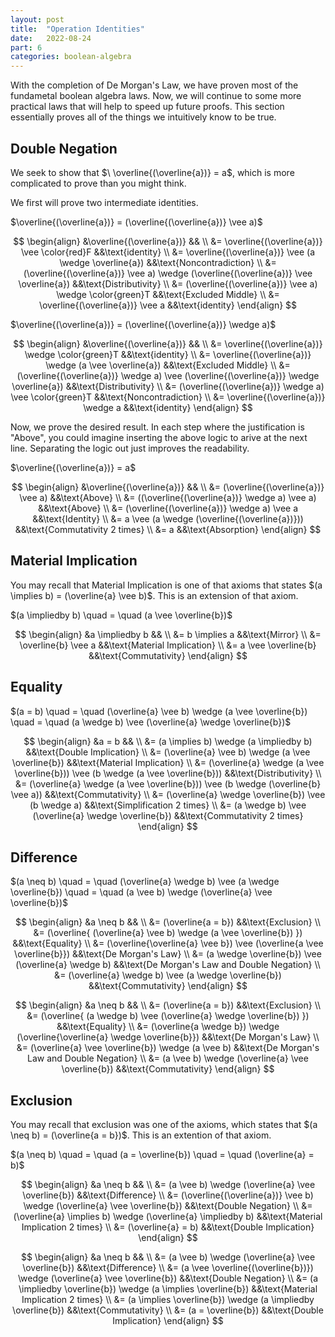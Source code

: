 ```yaml
---
layout: post
title:  "Operation Identities"
date:   2022-08-24
part: 6
categories: boolean-algebra
---
```


With the completion of De Morgan's Law, we have proven most of the fundametal boolean algebra laws. Now, we will continue to some more practical laws that will help to speed up future proofs. This section essentially proves all of the things we intuitively know to be true.

## Double Negation

We seek to show that $\ \overline{(\overline{a})} = a$, which is more complicated to prove than you might think.

We first will prove two intermediate identities.

$\overline{(\overline{a})} = (\overline{(\overline{a})} \vee a)$

$$
\begin{align}
    &\overline{(\overline{a})}                                                                  && \\
    &= \overline{(\overline{a})} \vee \color{red}F                                              &&\text{identity} \\
    &= \overline{(\overline{a})} \vee (a \wedge \overline{a})                                   &&\text{Noncontradiction} \\
    &= (\overline{(\overline{a})} \vee a) \wedge (\overline{(\overline{a})} \vee \overline{a})  &&\text{Distributivity} \\
    &= (\overline{(\overline{a})} \vee a) \wedge \color{green}T                                 &&\text{Excluded Middle} \\
    &= \overline{(\overline{a})} \vee a                                                         &&\text{identity}
\end{align}
$$

$\overline{(\overline{a})} = (\overline{(\overline{a})} \wedge a)$

$$
\begin{align}
    &\overline{(\overline{a})}                                                                      && \\
    &= \overline{(\overline{a})} \wedge \color{green}T                                              &&\text{identity} \\
    &= \overline{(\overline{a})} \wedge (a \vee \overline{a})                                       &&\text{Excluded Middle} \\
    &= (\overline{(\overline{a})} \wedge a) \vee (\overline{(\overline{a})} \wedge \overline{a})    &&\text{Distributivity} \\
    &= (\overline{(\overline{a})} \wedge a) \vee \color{green}T                                     &&\text{Noncontradiction} \\
    &= \overline{(\overline{a})} \wedge a                                                           &&\text{identity}
\end{align}
$$

Now, we prove the desired result. In each step where the justification is "Above", you could imagine inserting the above logic to arive at the next line. Separating the logic out just improves the readability.

$\overline{(\overline{a})} = a$

$$
\begin{align}
    &\overline{(\overline{a})}                          && \\
    &= (\overline{(\overline{a})} \vee a)               &&\text{Above} \\
    &= ((\overline{(\overline{a})} \wedge a) \vee a)    &&\text{Above} \\
    &= (\overline{(\overline{a})} \wedge a) \vee a      &&\text{Identity} \\
    &= a \vee (a \wedge (\overline{(\overline{a})}))    &&\text{Commutativity 2 times} \\
    &= a                                                &&\text{Absorption}
\end{align}
$$


## Material Implication

You may recall that Material Implication is one of that axioms that states $(a \implies b) = (\overline{a} \vee b)$. This is an extension of that axiom.

$(a \impliedby b) \quad = \quad (a \vee \overline{b})$

$$
\begin{align}
    &a \impliedby b             && \\
    &= b \implies a             &&\text{Mirror} \\
    &= \overline{b} \vee a      &&\text{Material Implication} \\
    &= a \vee \overline{b}      &&\text{Commutativity}
\end{align}
$$

## Equality

$(a = b) \quad = \quad (\overline{a} \vee b) \wedge (a \vee \overline{b}) \quad = \quad (a \wedge b) \vee (\overline{a} \wedge \overline{b})$

$$
\begin{align}
    &a = b                                                                                  && \\
    &= (a \implies b) \wedge (a \impliedby b)                                               &&\text{Double Implication} \\
    &= (\overline{a} \vee b) \wedge (a \vee \overline{b})                                   &&\text{Material Implication} \\
    &= (\overline{a} \wedge (a \vee \overline{b})) \vee (b \wedge (a \vee \overline{b}))    &&\text{Distributivity} \\
    &= (\overline{a} \wedge (a \vee \overline{b})) \vee (b \wedge (\overline{b} \vee a))    &&\text{Commutativity} \\
    &= (\overline{a} \wedge \overline{b}) \vee (b \wedge a)                                 &&\text{Simplification 2 times} \\
    &= (a \wedge b) \vee (\overline{a} \wedge \overline{b})                                 &&\text{Commutativity 2 times}
\end{align}
$$


## Difference

$(a \neq b) \quad = \quad (\overline{a} \wedge b) \vee (a \wedge \overline{b}) \quad = \quad (a \vee b) \wedge (\overline{a} \vee \overline{b})$

$$
\begin{align}
    &a \neq b                                                                   && \\
    &= (\overline{a = b})                                                       &&\text{Exclusion} \\
    &= (\overline{ (\overline{a} \vee b) \wedge (a \vee \overline{b}) })        &&\text{Equality} \\
    &= (\overline{\overline{a} \vee b}) \vee (\overline{a \vee \overline{b}})   &&\text{De Morgan's Law} \\
    &= (a \wedge \overline{b}) \vee (\overline{a} \wedge b)                     &&\text{De Morgan's Law and Double Negation} \\
    &= (\overline{a} \wedge b) \vee (a \wedge \overline{b})                     &&\text{Commutativity}
\end{align}
$$

$$
\begin{align}
    &a \neq b                                                                       && \\
    &= (\overline{a = b})                                                           &&\text{Exclusion} \\
    &= (\overline{ (a \wedge b) \vee (\overline{a} \wedge \overline{b}) })          &&\text{Equality} \\
    &= (\overline{a \wedge b}) \wedge (\overline{\overline{a} \wedge \overline{b}}) &&\text{De Morgan's Law} \\
    &= (\overline{a} \vee \overline{b}) \wedge (a \vee b)                           &&\text{De Morgan's Law and Double Negation} \\
    &= (a \vee b) \wedge (\overline{a} \vee \overline{b})                           &&\text{Commutativity}
\end{align}
$$

## Exclusion

You may recall that exclusion was one of the axioms, which states that $(a \neq b) = (\overline{a = b})$. This is an extention of that axiom.

$(a \neq b) \quad = \quad (a = \overline{b}) \quad = \quad (\overline{a} = b)$

$$
\begin{align}
    &a \neq b                                                                       && \\
    &= (a \vee b) \wedge (\overline{a} \vee \overline{b})                           &&\text{Difference} \\
    &= (\overline{(\overline{a})} \vee b) \wedge (\overline{a} \vee \overline{b})   &&\text{Double Negation} \\
    &= (\overline{a} \implies b) \wedge (\overline{a} \impliedby b)                 &&\text{Material Implication 2 times} \\
    &= (\overline{a} = b)                                                           &&\text{Double Implication}
\end{align}
$$

$$
\begin{align}
    &a \neq b                                                                       && \\
    &= (a \vee b) \wedge (\overline{a} \vee \overline{b})                           &&\text{Difference} \\
    &= (a \vee \overline{(\overline{b})}) \wedge (\overline{a} \vee \overline{b})   &&\text{Double Negation} \\
    &= (a \impliedby \overline{b}) \wedge (a \implies \overline{b})                 &&\text{Material Implication 2 times} \\
    &= (a \implies \overline{b}) \wedge (a \impliedby \overline{b})                 &&\text{Commutativity} \\
    &= (a = \overline{b})                                                           &&\text{Double Implication}
\end{align}
$$